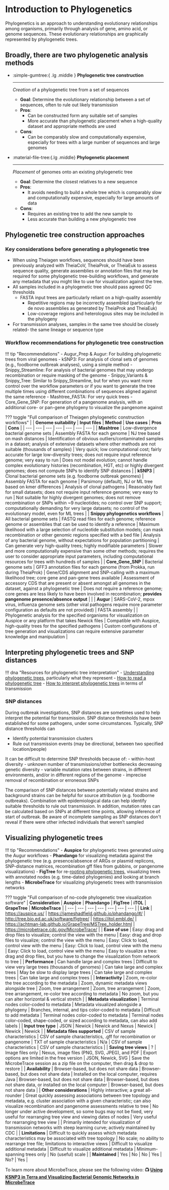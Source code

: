 # Introduction to Phylogenetics

Phylogenetics is an approach to understanding evolutionary relationships among organisms, primarily through analysis of gene, amino acid, or genome sequences. These evolutionary relationships are graphically represented by phylogenetic trees.

## Broadly, there are two phylogenetic analysis methods

<div class="grid cards" markdown>

-   :simple-gumtree:{ .lg .middle } **Phylogenetic tree construction**

    ---

    _Creation_ of a phylogenetic tree from a set of sequences

    - **Goal**: Determine the evolutionary relationship between a set of sequences, often to rule out likely transmission
    - **Pros**:
        - Can be constructed form any suitable set of samples
        - More accurate than phylogenetic placement when a high-quality dataset and appropriate methods are used
    - **Cons**:
        - Can be comparably slow and computationally expensive, especially for trees with a large number of sequences and large genomes

-   :material-file-tree:{.lg .middle} **Phylogenetic placement**

    ---

    _Placement_ of genomes onto an existing phylogenetic tree

    - **Goal**: Determine the closest relatives to a new sequence
    - **Pros**:
        - It avoids needing to build a whole tree which is comparably slow and computationally expensive, especially for large amounts of data
    - **Cons**:
        - Requires an existing tree to add the new sample to
        - Less accurate than building a new phylogenetic tree

</div>

## Phylogenetic tree construction approaches

### Key considerations before generating a phylogenetic tree

- When using Theiagen workflows, sequences should have been previously analyzed with TheiaCoV, TheiaProk, or TheiaEuk to assess sequence quality, generate assemblies or annotation files that may be required for some phylogenetic tree-building workflows, and generate any metadata that you might like to use for visualization against the tree.
- All samples included in a phylogenetic tree should pass agreed QC thresholds
    - FASTA input trees are particularly reliant on a high-quality assembly
        - Repetitive regions may be incorrectly assembled (particularly for de novo assemblies as generated by TheiaProk and TheiaEuk)
        - Low-coverage regions and heterologous sites may be included in the phylogeny
- For transmission analyses, samples in the same tree should be closely related- the same lineage or sequence type

### Workflow recommendations for phylogenetic tree construction

!!! tip "Recommendations"
    - Augur_Prep & Augur: For building phylogenetic trees from viral genomes
    - kSNP3: For analysis of clonal sets of genomes (e.g., foodborne outbreak analyses), using a simple method
    - Snippy_Streamline: For analysis of bacterial genomes that may undergo recombination or require masking of the genome
    - Snippy_Variants & Snippy_Tree: Similar to Snippy_Streamline, but for when you want more control over the workflow parameters or if you want to generate the tree multiple times using different combinations of sequences aligned against the same reference
    - Mashtree_FASTA: For very quick trees
    - Core_Gene_SNP: For generation of a pangenome analysis, with an additional core- or pan-gene phylogeny to visualize the pangenome against
  
??? toggle "Full comparison of Theiagen phylogenetic construction workflows"
    |  | **Genome suitability** | **Input files** | **Method** | **Use cases** | **Pros** | **Cons** |
    | --- | --- | --- | --- | --- | --- | --- |
    | **Mashtree** | Low-divergence bacterial genome sets | Assembly FASTA for each genome  | NJ tree based on mash distances | Identification of obvious outliers/contaminated samples in a dataset; analysis of extensive datasets where other methods are not suitable (thousands of samples) | Very quick; low computational cost; fairly accurate for large low-diversity trees; does not require input reference genome; very easy to run | Does not model evolution; cannot handle complex evolutionary histories (recombination, HGT, etc) or highly divergent genomes; does not compute SNPs to identify SNP distances |
    | **kSNP3** | Clonal bacterial genome sets (e.g. foodborne outbreak genomes) | Assembly FASTA for each genome | Parsimony (default), NJ or ML tree based on kmer differences | Analysis of clonal pathogens  | Reasonably fast for small datasets; does not require input reference genome; very easy to run | Not suitable for highly divergent genomes; does not remove recombination or SNPs within ~9 nucleotides; no control over SNP support; computationally demanding for very large datasets; no control of the evolutionary model, even for ML trees |
    | **Snippy phylogenetics workflows** | All bacterial genome sets | FASTQ read files for each genome; reference genome or assemblies that can be used to identify a reference | Maximum likelihood with a large selection of nucleotide substitution models; can mask recombination or other genomic regions specified with a bed file | Analysis of any bacterial genome, without expectations for population partitioning | Can generate very high-quality trees; highly modifiable parameters | Slower and more computationally expensive than some other methods; requires the user to consider appropriate input parameters, including computational resources for trees with hundreds of samples |
    | **Core_Gene_SNP** | Bacterial genome sets | GFF3 annotation files for each genome (from Prokka, run during TheiaProk) | Gene/CDS alignment and SNP-calling with a maximum likelihood tree; core gene and pan-gene trees available | Assessment of accessory CDS that are present or absent amongst all genomes in the dataset, against a phylogenetic tree | Does not require a reference genome; core genes are less likely to have been involved in recombination; **provides pangenome presence/absence output** |  |
    | **Augur** | SARS-CoV-2, mpox virus, influenza genome sets (other viral pathogens require more parameter configuration as defaults are not provided) | FASTA assembly  |  | Phylogenetic analysis for the specified organisms for visualization on Auspice or any platform that takes Newick files | Compatible with Auspice, high-quality trees for the specified pathogens | Custom configurations of tree generation and visualizations can require extensive parameter knowledge and manipulation |

## Interpreting phylogenetic trees and SNP distances

!!! dna "Resources for phylogenetic tree interpretation"
    - [Understanding phylogenetic trees](https://evolution.berkeley.edu/evolution-101/the-history-of-life-looking-at-the-patterns/understanding-phylogenies/), particularly what they represent
    - [How to read a phylogenetic tree](https://artic.network/how-to-read-a-tree.html)
    - [How to interpret phylogenetic trees](https://docs.nextstrain.org/en/latest/learn/interpret/how-to-read-a-tree.html) in terms of transmission

### SNP distances

During outbreak investigations, SNP distances are sometimes used to help interpret the potential for transmission. SNP distance thresholds have been established for some pathogens, under some circumstances. Typically, SNP distance thresholds can

- Identify potential transmission clusters
- Rule out transmission events (may be directional, between two specified location/people)

It can be difficult to determine SNP thresholds because of:
    - within-host diversity
    - unknown number of transmissions/other bottlenecks decreasing genetic diversity
    - variable mutation rates between strains, in different environments, and/or in different regions of the genome
    - imprecise removal of recombination or erroneous SNPs

The comparison of SNP distances between potentially related strains and background strains can be helpful for source attribution (e.g. foodborne outbreaks). Combination with epidemiological data can help identify suitable thresholds to rule out transmission. In addition, mutation rates can be calculated based on SNPs at different time points, allowing inference of start of outbreak. Be aware of incomplete sampling as SNP distances don't reveal if there were other infected individuals that weren’t sampled

## Visualizing phylogenetic trees

!!! tip "Recommendations"
    - **Auspice** for phylogenetic trees generated using the Augur workflows
    - **Phandango** for visualizing metadata against the phylogenetic tree (e.g. presence/absence of ARGs or plasmid replicons, SNP-distance matrices, recombination gff files from gubbins, or pangenome visualizations)
    - **FigTree** for re-[rooting phylogenetic trees](http://cabbagesofdoom.blogspot.com/2012/06/how-to-root-phylogenetic-tree.html), visualizing trees with annotated nodes (e.g. time-dated phylogenies) and looking at branch lengths
    - **MicrobeTrace** for visualizing phylogenetic trees with transmission networks

??? toggle "Full comparison of no-code phylogenetic tree visualization software"
    | **Consideration** | **Auspice** | **Phandango** | **FigTree** | **iTOL** | **GrapeTree** | **MicrobeTrace** |
    | --- | --- | --- | --- | --- | --- | --- |
    | **Link** | <https://auspice.us/> | <https://jameshadfield.github.io/phandango/#/> | <http://tree.bio.ed.ac.uk/software/figtree/> | <https://itol.embl.de/> | <https://achtman-lab.github.io/GrapeTree/MSTree_holder.html> | <https://microbetrace.cdc.gov/MicrobeTrace/> |
    | **Ease of use** | Easy: drag and drop files to visualize; control the view with the menu | Easy: drag and drop files to visualize; control the view with the menu | Easy: Click to load, control view with the menu | Easy: Click to load, control view with the menu | Easy: Click to load, control view with the menu | Easy to visualize a tree: drag and drop files, but you have to change the visualization from network  to tree |
    | **Performance** | Can handle large and complex trees | Difficult to view very large trees (thousands of genomes) | Can take large and complex trees | May be slow to display large trees | Can take large and complex trees | Can take large and complex trees |
    | **Interactivity** | Zoom, re-color the tree according to the metadata | Zoom, dynamic metadata views alongside tree | Zoom, tree arrangement | Zoom, tree arrangement | Zoom, tree arrangement, re-color tree according to metadata | No zoom, but you can alter horizontal & vertical stretch |
    | **Metadata visualization** | Terminal nodes color-coded to metadata | Metadata visualized alongside a phylogeny | Branches, internal, and tips color-coded to metadata | Difficult to add metadata | Terminal nodes color-coded to metadata | Terminal nodes color-coded,  shape-coded, or sized according to metadata, can also add labels |
    | **Input tree type** | JSON | Newick | Newick and Nexus | Newick | Newick | Newick |
    | **Metadata files supported** | CSV of sample characteristics | CSV of sample characteristics, .gff for recombination or pangenome  | TXT of sample characteristics | N/a | CSV of sample characteristics | CSV of sample characteristics |
    | **Saving tree views** | ? | Image files only | Nexus, image files (PNG, SVG, JPEG), and PDF | Export options are limited in the free version | JSON, Newick, SVG | Save the MicrobeTrace session as a zip file on the computer, then drag & drop to restore |
    | **Availability** | Browser-based, but does not share data | Browser-based, but does not share data | Installed on the local computer, requires Java | Browser-based, but does not share data | Browser-based, but does not share data, or installed on the local computer | Browser-based, but does not share data |
    | **Other considerations**  | Highly interactive; a great all-rounder | Great quickly assessing associations between tree topology and metadata, e.g. cluster association with a given characteristic; can also visualize recombination and pangenome assessments relative to tree | No longer under active development, so some bugs may not be fixed, very useful for rearranging tree view and viewing dates of nodes | Very useful for rearranging tree view |  | Primarily intended for visualization of transmission networks with steep learning curve; actively maintained by CDC |
    | **Limitations** | Difficult to quickly assess which metadata characteristics may be associated with tree topology | No scale; no ability to rearrange tree file; limitations to interactive views | Difficult to visualize additional metadata | Difficult to visualize additional metadata | Minimum-spanning trees only | No (useful) scale |
    | **Maintained** | Yes | No | No | Yes | No? | Yes |

To learn more about MicrobeTrace, please see the following video: **📺 [Using KSNP3 in Terra and Visualizing Bacterial Genomic Networks in MicrobeTrace](https://www.youtube.com/watch?v=iRpNDun46R8)**
